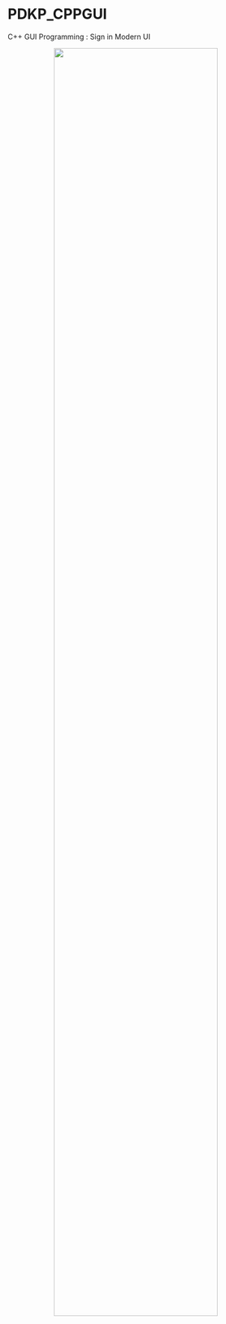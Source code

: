 # PDKP_CPPGUI
C++ GUI Programming : Sign in Modern UI 
<p align="center">
    <img src="https://github.com/HAM23HAM/PDKP_CPPGUI/blob/main/Inteface/Screen.png" width="80%" height="auto" />
</p>
